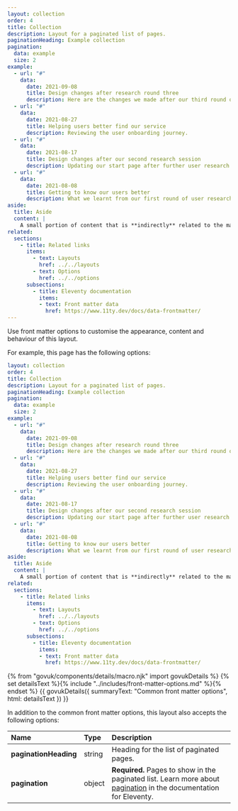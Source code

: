 ```yaml
---
layout: collection
order: 4
title: Collection
description: Layout for a paginated list of pages.
paginationHeading: Example collection
pagination:
  data: example
  size: 2
example:
  - url: "#"
    data:
      date: 2021-09-08
      title: Design changes after research round three
      description: Here are the changes we made after our third round of user research.
  - url: "#"
    data:
      date: 2021-08-27
      title: Helping users better find our service
      description: Reviewing the user onboarding journey.
  - url: "#"
    data:
      date: 2021-08-17
      title: Design changes after our second research session
      description: Updating our start page after further user research.
  - url: "#"
    data:
      date: 2021-08-08
      title: Getting to know our users better
      description: What we learnt from our first round of user research.
aside:
  title: Aside
  content: | 
    A small portion of content that is **indirectly** related to the main content.
related:
  sections:
    - title: Related links
      items:
        - text: Layouts
          href: ../../layouts
        - text: Options
          href: ../../options
      subsections:
        - title: Eleventy documentation
          items:
          - text: Front matter data
            href: https://www.11ty.dev/docs/data-frontmatter/
---
```


Use front matter options to customise the appearance, content and behaviour of this layout.

For example, this page has the following options:

```yaml
layout: collection
order: 4
title: Collection
description: Layout for a paginated list of pages.
paginationHeading: Example collection
pagination:
  data: example
  size: 2
example:
  - url: "#"
    data:
      date: 2021-09-08
      title: Design changes after research round three
      description: Here are the changes we made after our third round of user research.
  - url: "#"
    data:
      date: 2021-08-27
      title: Helping users better find our service
      description: Reviewing the user onboarding journey.
  - url: "#"
    data:
      date: 2021-08-17
      title: Design changes after our second research session
      description: Updating our start page after further user research.
  - url: "#"
    data:
      date: 2021-08-08
      title: Getting to know our users better
      description: What we learnt from our first round of user research.
aside:
  title: Aside
  content: |
    A small portion of content that is **indirectly** related to the main content.
related:
  sections:
    - title: Related links
      items:
        - text: Layouts
          href: ../../layouts
        - text: Options
          href: ../../options
      subsections:
        - title: Eleventy documentation
          items:
          - text: Front matter data
            href: https://www.11ty.dev/docs/data-frontmatter/
```

{% from "govuk/components/details/macro.njk" import govukDetails %}
{% set detailsText %}{% include "../includes/front-matter-options.md" %}{% endset %}
{{ govukDetails({
  summaryText: "Common front matter options",
  html: detailsText
}) }}

In addition to the common front matter options, this layout also accepts the following options:

| Name                  | Type   | Description                                                                                                                                                |
| :-------------------- | :----- | :--------------------------------------------------------------------------------------------------------------------------------------------------------- |
| **paginationHeading** | string | Heading for the list of paginated pages.                                                                                                                   |
| **pagination**        | object | **Required.** Pages to show in the paginated list. Learn more about [pagination](https://www.11ty.dev/docs/pagination/) in the documentation for Eleventy. |
